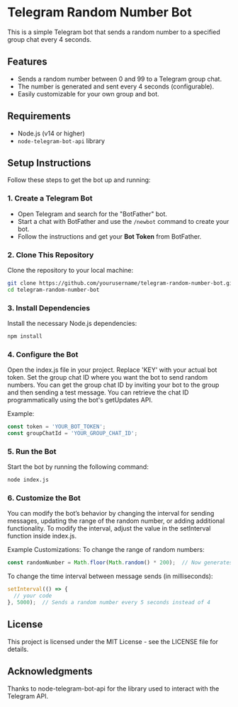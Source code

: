 # Telegram Random Number Bot

This is a simple Telegram bot that sends a random number to a specified group chat every 4 seconds.

## Features
- Sends a random number between 0 and 99 to a Telegram group chat.
- The number is generated and sent every 4 seconds (configurable).
- Easily customizable for your own group and bot.

## Requirements
- Node.js (v14 or higher)
- `node-telegram-bot-api` library

## Setup Instructions
Follow these steps to get the bot up and running:

### 1. Create a Telegram Bot
- Open Telegram and search for the "BotFather" bot.
- Start a chat with BotFather and use the `/newbot` command to create your bot.
- Follow the instructions and get your **Bot Token** from BotFather.

### 2. Clone This Repository
Clone the repository to your local machine:
```bash
git clone https://github.com/yourusername/telegram-random-number-bot.git
cd telegram-random-number-bot
```

### 3. Install Dependencies
Install the necessary Node.js dependencies:
```bash
npm install
```

### 4. Configure the Bot
Open the index.js file in your project.
Replace 'KEY' with your actual bot token.
Set the group chat ID where you want the bot to send random numbers. You can get the group chat ID by inviting your bot to the group and then sending a test message. You can retrieve the chat ID programmatically using the bot's getUpdates API.

Example:
```js
const token = 'YOUR_BOT_TOKEN';
const groupChatId = 'YOUR_GROUP_CHAT_ID';
```

### 5. Run the Bot
Start the bot by running the following command:
```bash
node index.js
```

### 6. Customize the Bot
You can modify the bot’s behavior by changing the interval for sending messages, updating the range of the random number, or adding additional functionality. To modify the interval, adjust the value in the setInterval function inside index.js.

Example Customizations:
To change the range of random numbers:
```js
const randomNumber = Math.floor(Math.random() * 200);  // Now generates numbers between 0 and 199
```

To change the time interval between message sends (in milliseconds):
```js
setInterval(() => {
  // your code
}, 5000);  // Sends a random number every 5 seconds instead of 4
```

## License
This project is licensed under the MIT License - see the LICENSE file for details.

## Acknowledgments
Thanks to node-telegram-bot-api for the library used to interact with the Telegram API.

